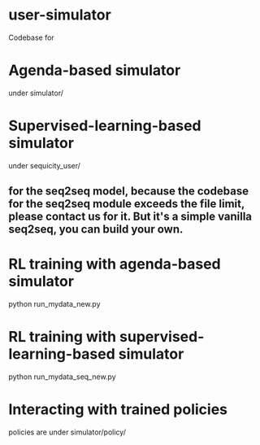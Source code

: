 # user-simulator
Codebase for 

# Agenda-based simulator
under simulator/

# Supervised-learning-based simulator
under sequicity_user/

## for the seq2seq model, because the codebase for the seq2seq module exceeds the file limit, please contact us for it. But it's a simple vanilla seq2seq, you can build your own.

# RL training with agenda-based simulator
python run_mydata_new.py

# RL training with supervised-learning-based simulator
python run_mydata_seq_new.py

# Interacting with trained policies
policies are under simulator/policy/


